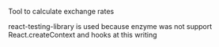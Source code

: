 Tool to calculate exchange rates

react-testing-library is used because enzyme was not support React.createContext and hooks at this writing
